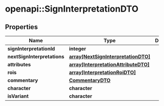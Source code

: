 # openapi::SignInterpretationDTO

## Properties
Name | Type | Description | Notes
------------ | ------------- | ------------- | -------------
**signInterpretationId** | **integer** |  | 
**nextSignInterpretations** | [**array[NextSignInterpretationDTO]**](NextSignInterpretationDTO.md) |  | 
**attributes** | [**array[InterpretationAttributeDTO]**](InterpretationAttributeDTO.md) |  | 
**rois** | [**array[InterpretationRoiDTO]**](InterpretationRoiDTO.md) |  | 
**commentary** | [**CommentaryDTO**](CommentaryDTO.md) |  | [optional] 
**character** | **character** |  | [optional] 
**isVariant** | **character** |  | 


